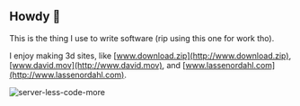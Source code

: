 ## Howdy 👋

This is the thing I use to write software (rip using this one for work tho).

I enjoy making 3d sites, like [www.download.zip](http://www.download.zip), [www.david.mov](http://www.david.mov), and [www.lassenordahl.com](http://www.lassenordahl.com).

![server-less-code-more](https://github.com/lassenordahl/LasseNordahl/assets/13127625/f78944ef-10a8-4836-9b0c-64e7da3b350e)
